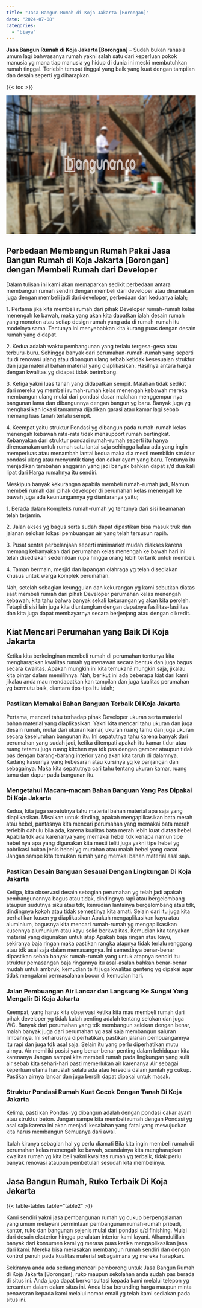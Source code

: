 ```yaml
---
title: "Jasa Bangun Rumah di Koja Jakarta [Borongan]"
date: "2024-07-08"
categories: 
  - "biaya"
---
```


**Jasa Bangun Rumah di Koja Jakarta \[Borongan\]** – Sudah bukan rahasia umum lagi bahwasanya rumah yakni salah satu dari keperluan pokok manusia yg mana tiap manusia yg hidup di dunia ini meski membutuhkan rumah tinggal. Terlebih tempat tinggal yang baik yang kuat dengan tampilan dan desain seperti yg diharapkan.

{{< toc >}}

![Jasa Bangun Rumah di Koja Jakarta [Borongan]](/images/borong-bangunan-03.png)

## Perbedaan Membangun Rumah Pakai Jasa Bangun Rumah di Koja Jakarta \[Borongan\] dengan Membeli Rumah dari Developer

Dalam tulisan ini kami akan memaparkan sedikit perbedaan antara membangun rumah sendiri dengan membeli dari developer atau dinamakan juga dengan membeli jadi dari developer, perbedaan dari keduanya ialah;

1\. Pertama jika kita membeli rumah dari pihak Developer rumah-rumah kelas menengah ke bawah, maka yang akan kita dapatkan ialah desain rumah yang monoton atau setiap design rumah yang ada di rumah-rumah itu modelnya sama. Tentunya ini menyebabkan kita kurang puas dengan desain rumah yang didapat.

2\. Kedua adalah waktu pembangunan yang terlalu tergesa-gesa atau terburu-buru. Sehingga banyak dari perumahan-rumah-rumah yang seperti itu di renovasi ulang atau dibangun ulang sebab ketidak kesesuaian struktur dan juga material bahan material yang diaplikasikan. Hasilnya antara harga dengan kwalitas yg didapat tidak berimbang.

3\. Ketiga yakni luas tanah yang didapatkan sempit. Malahan tidak sedikit dari mereka yg membeli rumah-rumah kelas menengah kebawah mereka membangun ulang mulai dari pondasi dasar malahan menggempur nya bangunan lama dan dibangunnya dengan bangun yg baru. Banyak juga yg menghasilkan lokasi tamannya dijadikan garasi atau kamar lagi sebab memang luas tanah terlalu sempit.

4\. Keempat yaitu struktur Pondasi yg dibangun pada rumah-rumah kelas menengah kebawah rata-rata tidak mensupport rumah bertingkat. Kebanyakan dari struktur pondasi rumah-rumah seperti itu hanya direncanakan untuk rumah satu lantai saja sehingga kalau ada yang ingin memperluas atau menambah lantai kedua maka dia mesti membikin struktur pondasi ulang atau menyuntik tiang dan cakar ayam yang baru. Tentunya itu menjadikan tambahan anggaran yang jadi banyak bahkan dapat s/d dua kali lipat dari Harga rumahnya itu sendiri.

Meskipun banyak kekurangan apabila membeli rumah-rumah jadi, Namun membeli rumah dari pihak developer di perumahan kelas menengah ke bawah juga ada keuntungannya yg diantaranya yaitu;

1\. Berada dalam Kompleks rumah-rumah yg tentunya dari sisi keamanan telah terjamin.

2\. Jalan akses yg bagus serta sudah dapat dipastikan bisa masuk truk dan jalanan selokan lokasi pembuangan air yang telah tersusun rapih.

3\. Pusat sentra perbelanjaan seperti minimarket mudah diakses karena memang kebanyakan dari perumahan kelas menengah ke bawah hari ini telah disediakan sedemikian rupa hingga orang lebih tertarik untuk membeli.

4\. Taman bermain, mesjid dan lapangan olahraga yg telah disediakan khusus untuk warga komplek perumahan.

Nah, setelah sebagian keunggulan dan kekurangan yg kami sebutkan diatas saat membeli rumah dari pihak Developer perumahan kelas menengah kebawah, kita tahu bahwa banyak sekali kekurangan yg akan kita peroleh. Tetapi di sisi lain juga kita diuntungkan dengan dapatnya fasilitas-fasilitas dan kita juga dapat membayarnya secara berjenjang atau dengan dikredit.

## Kiat Mencari Perumahan yang Baik Di Koja Jakarta

Ketika kita berkeinginan membeli rumah di perumahan tentunya kita mengharapkan kwalitas rumah yg menawan secara bentuk dan juga bagus secara kwalitas. Apakah mungkin ini kita temukan? mungkin saja, jikalau kita pintar dalam memilihnya. Nah, berikut ini ada beberapa kiat dari kami jikalau anda mau mendapatkan kan tampilan dan juga kualitas perumahan yg bermutu baik, diantara tips-tips Itu ialah;

### Pastikan Memakai Bahan Banguan Terbaik Di Koja Jakarta

Pertama, mencari tahu terhadap pihak Developer ukuran serta material bahan material yang diaplikasikan. Yakni kita mencari tahu ukuran dan juga desain rumah, mulai dari ukuran kamar, ukuran ruang tamu dan juga ukuran secara keseluruhan bangunan itu. Ini sepatutnya tahu karena banyak dari perumahan yang sudah jadi, ketika ditempati apakah itu kamar tidur atau ruang tetamu juga ruang kitchen nya tdk pas dengan gambar ataupun tidak pas dengan barang-barang interior yang akan kita taruh di dalamnya. Kadang kasurnya yang kebesaran atau kursinya yg ke panjangan dan sebagainya. Maka kita sepatutnya cari tahu tentang ukuran kamar, ruang tamu dan dapur pada bangunan itu.

### Mengetahui Macam-macam Bahan Banguan Yang Pas Dipakai Di Koja Jakarta

Kedua, kita juga sepatutnya tahu material bahan material apa saja yang diaplikasikan. Misalkan untuk dinding, apakah mengaplikasikan bata merah atau hebel, pantasnya kita mencari perumahan yang memakai bata merah terlebih dahulu bila ada, karena kualitas bata merah lebih kuat diatas hebel. Apabila tdk ada karenanya yang memakai hebel tdk kenapa namun tipe hebel nya apa yang digunakan kita mesti teliti juga yakni tipe hebel yg pabrikasi bukan jenis hebel yg murahan atau malah hebel yang cacat. Jangan sampe kita temukan rumah yang memkai bahan material asal saja.

### Pastikan Desain Banguan Sesauai Dengan Lingkungan Di Koja Jakarta

Ketiga, kita observasi desain sebagian perumahan yg telah jadi apakah pembangunannya bagus atau tidak, dindingnya rapi atau bergelombang ataupun sudutnya siku atau tdk, kemudian lantainya bergelombang atau tdk, dindingnya kokoh atau tidak semestinya kita amati. Selain dari itu juga kita perhatikan kusen yg diaplikasikan Apakah mengaplikasikan kayu atau aluminium, bagusnya kita mencari rumah-rumah yg mengaplikasikan kusennya alumunium atau kayu solid berkwalitas. Kemudian kita tanyakan material yang digunakan untuk atap Apakah baja ringan atau kayu, sekiranya baja ringan maka pastikan rangka atapnya tidak terlalu renggang atau tdk asal saja dalam memasangnya. Ini semestinya benar-benar dipastikan sebab banyak rumah-rumah yang untuk atapnya sendiri itu struktur pemasangan baja ringannya itu asal-asalan bahkan benar-benar mudah untuk ambruk, kemudian teliti juga kwalitas genteng yg dipakai agar tidak mengalami permasalahan bocor di kemudian hari.

### Jalan Pembuangan Air Lancar dan Langsung Ke Sungai Yang Mengalir Di Koja Jakarta

Keempat, yang harus kita observasi ketika kita mau membeli rumah dari pihak developer yg tidak kalah penting adalah tentang selokan dan juga WC. Banyak dari perumahan yang tdk membangun selokan dengan benar, malah banyak juga dari perumahan yg asal saja membangun saluran limbahnya. Ini seharusnya diperhatikan, pastikan jalanan pembuangannya itu rapi dan juga tdk asal saja. Selain itu yang perlu diperhatikan mutu airnya. Air memiliki posisi yang benar-benar penting dalam kehidupan kita karenanya Jangan sampai kita membeli rumah pada lingkungan yang sulit air sebab kita sehari-hari pasti memerlukan air karenanya Air sebagai keperluan utama haruslah selalu ada atau tersedia dalam jumlah yg cukup. Pastikan airnya lancar dan juga bersih dapat dipakai untuk masak.

### Struktur Pondasi Rumah Kuat Cocok Dengan Tanah Di Koja Jakarta

Kelima, pasti kan Pondasi yg dibangun adalah dengan pondasi cakar ayam atau struktur beton. Jangan sampe kita membeli rumah dengan Pondasi yg asal saja karena ini akan menjadi kesalahan yang fatal yang mewujudkan kita harus membangun Semuanya dari awal.

Itulah kiranya sebagian hal yg perlu diamati Bila kita ingin membeli rumah di perumahan kelas menengah ke bawah, seandainya kita mengharapkan kwalitas rumah yg kita beli yakni kwalitas rumah yg terbaik, tidak perlu banyak renovasi ataupun pembetulan sesudah kita membelinya.

## Jasa Bangun Rumah, Ruko Terbaik Di Koja Jakarta

{{< table-tables table="table2" >}}

Kami sendiri yakni jasa pembangunan rumah yg cukup berpengalaman yang umum melayani permintaan pembangunan rumah-rumah pribadi, kantor, ruko dan bangunan sejenis mulai dari pondasi s/d finishing. Mulai dari desain eksterior hingga peralatan interior kami layani. Alhamdulillah banyak dari konsumen kami yg merasa puas ketika mengaplikasikan jasa dari kami. Mereka bisa merasakan membangun rumah sendiri dan dengan kontrol penuh pada kualitas material sebagaimana yg mereka harapkan.

Sekiranya anda ada sedang mencari pemborong untuk Jasa Bangun Rumah di Koja Jakarta \[Borongan\], ruko maupun sekolahan anda sudah pas berada di situs ini. Anda juga dapat berkonsultasi kepada kami melalui telepon yg tercantum dalam dalam situs ini. Anda bisa berunding harga maupun minta penawaran kepada kami melalui nomor email yg telah kami sediakan pada situs ini.
